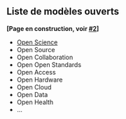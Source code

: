 ## Liste de modèles ouverts

**[Page en construction, voir [#2](https://github.com/Open-Models/Brique/issues/2)]**

- [Open Science](/contenu/modèles/open-science.md)
- Open Source
- Open Collaboration
- Open Open Standards
- Open Access
- Open Hardware
- Open Cloud
- Open Data
- Open Health
- ...
